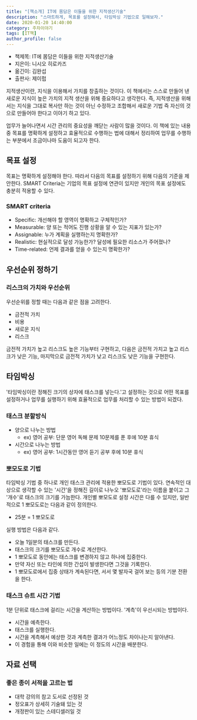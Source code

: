 ```yaml
---
title: "[책소개] IT에 몸담은 이들을 위한 지적생산기술"
description: "스마트하게, 목표를 설정해서, 타임박싱 기법으로 일해보자."
date: 2020-01-20 14:40:00
category: 주차이야기
tags: [IT책]
author_profile: false
---
```

* 책제목: IT에 몸담은 이들을 위한 지적생산기술
* 지은이: 니시오 히로카즈
* 옮긴이: 김완섭
* 출판사: 제이펍

지적생산이란, 지식을 이용해서 가치를 창출하는 것이다. 이 책에서는 스스로 만들어 낸 새로운 지식이 높은 가치의 지적 생산을 위해 중요하다고 생각한다. 즉, 지적생산을 위해서는 지식을 그대로 복사만 하는 것이 아닌 수정하고 조합해서 새로운 기법 즉 자신의 것으로 만들어야 한다고 이야기 하고 있다.

업무가 늘어나면서 시간 관리의 중요성을 깨닫는 사람이 많을 것이다. 이 책에 있는 내용 중 목표를 명확하게 설정하고 효율적으로 수행하는 법에 대해서 정리하여 업무를 수행하는 부분에서 조금이나마 도움이 되고자 한다.

## 목표 설정
목표는 명확하게 설정해야 한다. 따라서 다음의 목표를 설정하기 위해 다음의 기준을 제안한다. SMART Criteria는 기업의 목표 설정에 연관이 있지만 개인의 목표 설정에도 충분히 적용할 수 있다.

### SMART criteria
* Specific: 개선해야 할 영역이 명확하고 구체적인가?
* Measurable: 양 또는 적어도 진행 상황을 알 수 있는 지표가 있는가?
* Assignable: 누가 계획을 실행하는지 명확한가?
* Realistic: 현실적으로 달성 가능한가? 달성에 필요한 리소스가 주어졌나?
* Time-related: 언제 결과를 얻을 수 있는지 명확한가?

## 우선순위 정하기
### 리스크의 가치와 우선순위
우선순위를 정할 때는 다음과 같은 점을 고려한다.
* 금전적 가치
* 비용
* 새로운 지식
* 리스크

금전적 가치가 높고 리스크도 높은 기능부터 구현하고, 다음은 금전적 가치고 높고 리스크가 낮은 기능, 마지막으로 금전적 가치가 낮고 리스크도 낮은 기능을 구현한다.

## 타임박싱
 '타임박싱이란 정해진 크기의 상자에 태스크를 넣는다.'고 설정하는 것으로 어떤 목표를 설정하거나 업무를 실행하기 위해 효율적으로 업무를 처리할 수 있는 방법이 되겠다.

### 태스크 분할방식
* 양으로 나누는 방법
    * ex) 영어 공부: 단문 영어 독해 문제 10문제를 푼 후에 10분 휴식
* 시간으로 나누는 방법
    * ex) 영어 공부: 1시간동안 영어 듣기 공부 후에 10분 휴식

### 뽀모도로 기법
  타임박싱 기법 중 하나로 개인 태스크 관리에 적용한 뽀모도로 기법이 있다. 연속적인 대상으로 생각할 수 있는 '시간'을 정해진 길이로 나누오 '뽀모도로'라는 이름을 붙이고 그 '개수'로 태스크의 크기를 가늠한다. 개인별 뽀모도로 설정 시간은 다를 수 있지만, 일반적으로 1 뽀모도로는 다음과 같이 정의한다.
  * 25분 = 1 뽀모도로

실행 방법은 다음과 같다.
  * 오늘 1일분의 태스크를 만든다.
  * 태스크의 크기를 뽀모도로 개수로 계산한다.
  * 1 뽀모도로 동안에는 태스크를 변경하지 않고 하나에 집중한다.
  * 만약 자신 또는 타인에 의한 간섭이 발생한다면 그것을 기록한다.
  * 1 뽀모도로에서 집중 상태가 계속된다면, 서서 몇 발자국 걸어 보는 등의 기분 전환을 한다.

### 태스크 슈트 시간 기법
 1분 단위로 태스크에 걸리는 시간을 계산하는 방법이다. '계측'이 우선시되는 방법이다.
 * 시간을 예측한다.
 * 태스크를 실행한다.
 * 시간을 계측해서 예상한 것과 계측한 결과가 어느정도 차이나는지 알아낸다.
 * 이 경험을 통해 이와 비슷한 일에는 이 정도의 시간을 배분한다.

## 자료 선택
### 좋은 종이 서적을 고르는 법
* 대학 강의의 참고 도서로 선정된 것
* 정오표가 상세히 기술돼 있는 것
* 개정판이 있는 스테디셀러일 것
